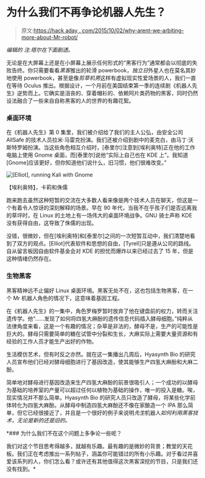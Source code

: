 # 为什么我们不再争论机器人先生？

> 原文:[https://hack aday . com/2015/10/02/why-arent-we-arbiting-more-about-Mr-robot/](https://hackaday.com/2015/10/02/why-arent-we-arguing-more-about-mr-robot/)

*编辑的* *注:塔尔在下面剧透。*

无论是在大屏幕上还是在小屏幕上展示任何形式的“黑客行为”通常都会以彻底的失败告终。你只需要看看*黑客*推出的轮滑 powerbook，*独立日*外星人也在莫名其妙地使用 powerbook，甚至是像*剪草机男*这样有虚拟现实性爱场景的人，我们一直在等待 Oculus 推出。根据设计，一个月前在美国结束第一季的连续剧《机器人先生》逆势而上。它确实是沮丧的、穿着帽衫的、依赖阿片类药物的黑客，同时仍然设法融合了一些来自自称黑客的人的世界的有趣花絮。

### 桌面环境

在《机器人先生》第 0 集里，我们被介绍给了我们的主人公弘，由安全公司 AllSafe 的技术人员拉米·马雷克扮演。我们还被介绍到剧中的麦克白，由马丁·沃斯特罗姆扮演。当这些角色相互介绍时，[泰里尔]注意到[埃利奥特]正在他的工作电脑上使用 Gnome 桌面，而[泰里尔]说他“实际上自己也在 KDE 上”。我知道[Gnome]应该更好，但你知道他们说什么，旧习惯，他们很难改变。”

![[Elliot], running Kali with Gnome](../Images/fcd034ffe07ee9a94236f77c7f2797c6.png)

【埃利奥特】，卡莉和侏儒

跑来跑去虽然这种短暂的交流在大多数人看来像是两个技术人员在聊天，但这是一个有着令人惊讶的深刻解释的场景。早在 90 年代，当我不在乎孩子们是否远离我的草坪时，在 Linux 的土地上有一场伟大的桌面环境战争。GNU 骑士声称 KDE 没有获得自由，这导致了侏儒的出现。

没错，很微妙，但在[埃利奥特]和[泰里尔]之间的一次短暂互动中，我们清楚地看到了双方的观点。[Elliot]代表软件和思想的自由，[Tyrell]只是遵从公司的路线。自从留言板因自由软件基金会对 KDE 的担忧而爆炸以来已经过去了 15 年，但是这种情绪仍然存在。

### 生物黑客

黑客精神远不止偏好 Linux 桌面环境。黑客无处不在，这也包括生物黑客，在一个 Mr 机器人角色的情况下，这意味着基因工程。

在《机器人先生》的一集中，角色罗梅罗暂时放弃了他在键盘前的权力，转而关注遗传学。他“……发现了如何将四氢大麻酚的遗传信息代码插入酵母细胞。”纯粹从法律角度来看，这是一个有趣的情况；杂草是非法的，酵母不是，生产的可能性是巨大的。酵母只需要简单的糖在试管中分裂和生长，大麻实际上需要大量资源和有经验的工作人员才能生产出好的作物。

生活模仿艺术，但有时反之亦然。就在这一集播出几周后，Hyasynth Bio 的研究人员宣布他们已经对酵母细胞进行了基因改造，使其能够生产四氢大麻酚和大麻二酚。

简单地对酵母进行基因改造来生产四氢大麻酚的前景很吸引人；一个成功的以酵母为基础的培养室的产量可以超过任何以植物为基础的操作，唯一的投入是糖。唉，现实情况并不那么简单。Hyasynth Bio 的研究人员只改造了酵母，将某些化学前体转化为四氢大麻酚。从酵母中制造四氢大麻酚还不像在家酿造一个 IPA 那么简单，但它已经很接近了，并且是一个很好的例子来说明*先生*机器人*如何利用黑客技术，无论是新的还是旧的。*

 *### 为什么我们不在这个问题上多争论一些呢？

我们对这个节目思考得越多，就越有乐趣。最有趣的是微妙的背景；教堂的天花板。我们正在考虑推出一系列帖子，涵盖你可能错过的所有小乐趣。对于看过并喜爱该系列的人，你们怎么看？或许还有其他值得这次黑客深挖的节目，只是我们还没有找到。*